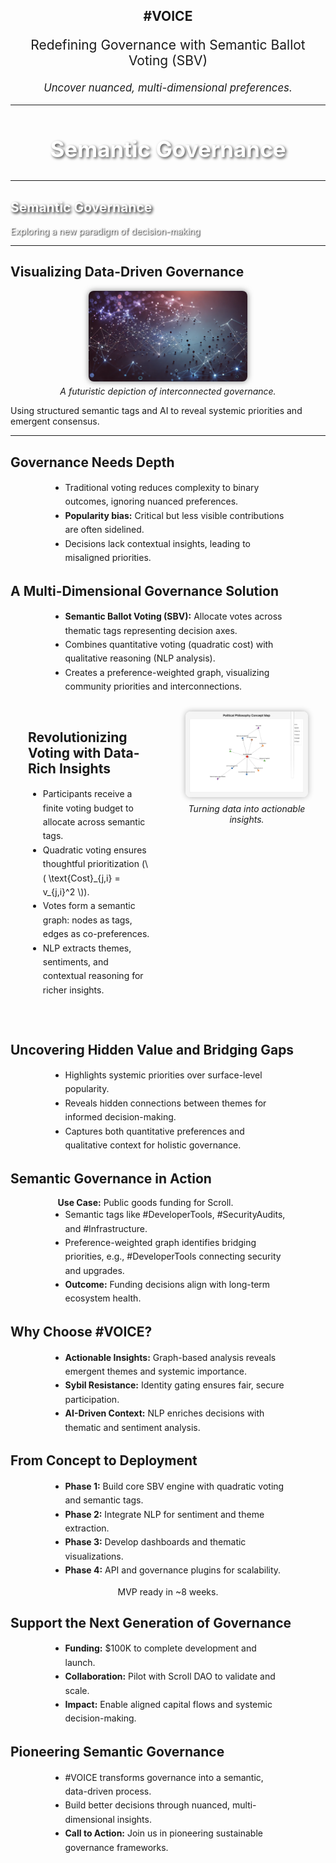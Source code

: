 <!-- Slide 1: Title -->
<section data-transition="slide" style="text-align:center;">
  <h1>#VOICE</h1>
  <p style="font-size: 1.5em;">Redefining Governance with Semantic Ballot Voting (SBV)</p>
  <p style="font-size: 1.2em; font-style: italic;">Uncover nuanced, multi-dimensional preferences.</p>
</section>

---

<section data-background-image="image3.png" 
         data-background-size="cover" 
         data-background-position="center" 
         data-transition="slide">
  <h2 style="color: #fff; text-shadow: 2px 2px 4px rgba(0, 0, 0, 0.7); text-align: center; font-size: 2.5em;">
    Semantic Governance
  </h2>
</section>

---
<section data-background-image="image3.png" 
         data-background-size="cover" 
         data-background-position="center">
  <h2 style="color: #fff; text-shadow: 2px 2px 4px #000;">Semantic Governance</h2>
  <p style="color: #fff; text-shadow: 1px 1px 2px #000;">Exploring a new paradigm of decision-making</p>
</section>

---

<section>
  <h2>Visualizing Data-Driven Governance</h2>
  <figure style="display: flex; flex-direction: column; align-items: center;">
    <img src="image3.png" 
         alt="Interconnected network nodes" 
         style="max-width: 60%; border-radius: 8px; box-shadow: 0 0 10px rgba(0,0,0,0.5);">
    <figcaption style="font-style: italic; margin-top: 0.5em;">A futuristic depiction of interconnected governance.</figcaption>
  </figure>
  <p>Using structured semantic tags and AI to reveal systemic priorities and emergent consensus.</p>
</section>

---
<!-- Slide 2: The Problem -->
<section data-transition="slide" data-background-color="#f0f0f0">
  <h2>Governance Needs Depth</h2>
  <ul style="line-height:1.6; text-align:left; max-width:70%; margin:auto;">
    <li>Traditional voting reduces complexity to binary outcomes, ignoring nuanced preferences.</li>
    <li><strong>Popularity bias:</strong> Critical but less visible contributions are often sidelined.</li>
    <li>Decisions lack contextual insights, leading to misaligned priorities.</li>
  </ul>
</section>

<!-- Slide 3: What is #VOICE? -->
<section data-transition="slide" data-background-color="#e1f5fe">
  <h2>A Multi-Dimensional Governance Solution</h2>
  <ul style="line-height:1.6; text-align:left; max-width:70%; margin:auto;">
    <li><strong>Semantic Ballot Voting (SBV):</strong> Allocate votes across thematic tags representing decision axes.</li>
    <li>Combines quantitative voting (quadratic cost) with qualitative reasoning (NLP analysis).</li>
    <li>Creates a preference-weighted graph, visualizing community priorities and interconnections.</li>
  </ul>
</section>

<!-- Slide 4: How SBV Works -->
<section data-transition="slide" data-background-color="#fff">
  <div style="display:flex; align-items:flex-start; justify-content:space-between; flex-wrap:wrap;">
    <div style="flex:1; text-align:left; padding: 2em;">
      <h2>Revolutionizing Voting with Data-Rich Insights</h2>
      <ul style="line-height:1.6;">
        <li>Participants receive a finite voting budget to allocate across semantic tags.</li>
        <li>Quadratic voting ensures thoughtful prioritization (\( \text{Cost}_{j,i} = v_{j,i}^2 \)).</li>
        <li>Votes form a semantic graph: nodes as tags, edges as co-preferences.</li>
        <li>NLP extracts themes, sentiments, and contextual reasoning for richer insights.</li>
      </ul>
    </div>
    <div style="flex:1; text-align:center; padding:2em;">
      <img src="image1.png" alt="Illustration of SBV" style="max-width:100%; border-radius:8px; box-shadow:0 0 10px rgba(0,0,0,0.3);">
      <p style="font-style:italic; margin-top:0.5em;">Turning data into actionable insights.</p>
    </div>
  </div>
</section>

<!-- Slide 5: Why SBV? -->
<section data-transition="slide" data-background-color="#ffecb3">
  <h2>Uncovering Hidden Value and Bridging Gaps</h2>
  <ul style="line-height:1.6; text-align:left; max-width:70%; margin:auto;">
    <li>Highlights systemic priorities over surface-level popularity.</li>
    <li>Reveals hidden connections between themes for informed decision-making.</li>
    <li>Captures both quantitative preferences and qualitative context for holistic governance.</li>
  </ul>
</section>

<!-- Slide 6: Real-World Applications -->
<section data-transition="slide" data-background-color="#c8e6c9">
  <h2>Semantic Governance in Action</h2>
  <p style="max-width:70%; margin:auto; text-align:left;">
    <strong>Use Case:</strong> Public goods funding for Scroll.
  </p>
  <ul style="line-height:1.6; max-width:70%; margin:auto;">
    <li>Semantic tags like #DeveloperTools, #SecurityAudits, and #Infrastructure.</li>
    <li>Preference-weighted graph identifies bridging priorities, e.g., #DeveloperTools connecting security and upgrades.</li>
    <li><strong>Outcome:</strong> Funding decisions align with long-term ecosystem health.</li>
  </ul>
</section>

<!-- Slide 7: Key Features -->
<section data-transition="slide" data-background-color="#d1c4e9">
  <h2>Why Choose #VOICE?</h2>
  <ul style="line-height:1.6; max-width:70%; margin:auto;">
    <li><strong>Actionable Insights:</strong> Graph-based analysis reveals emergent themes and systemic importance.</li>
    <li><strong>Sybil Resistance:</strong> Identity gating ensures fair, secure participation.</li>
    <li><strong>AI-Driven Context:</strong> NLP enriches decisions with thematic and sentiment analysis.</li>
  </ul>
</section>

<!-- Slide 8: Roadmap -->
<section data-transition="slide" data-background-color="#ffe0b2">
  <h2>From Concept to Deployment</h2>
  <ul style="line-height:1.6; max-width:70%; margin:auto;">
    <li><strong>Phase 1:</strong> Build core SBV engine with quadratic voting and semantic tags.</li>
    <li><strong>Phase 2:</strong> Integrate NLP for sentiment and theme extraction.</li>
    <li><strong>Phase 3:</strong> Develop dashboards and thematic visualizations.</li>
    <li><strong>Phase 4:</strong> API and governance plugins for scalability.</li>
  </ul>
  <p style="text-align:center;">MVP ready in ~8 weeks.</p>
</section>

<!-- Slide 9: The Ask -->
<section data-transition="slide" data-background-color="#b2ebf2">
  <h2>Support the Next Generation of Governance</h2>
  <ul style="line-height:1.6; max-width:70%; margin:auto;">
    <li><strong>Funding:</strong> $100K to complete development and launch.</li>
    <li><strong>Collaboration:</strong> Pilot with Scroll DAO to validate and scale.</li>
    <li><strong>Impact:</strong> Enable aligned capital flows and systemic decision-making.</li>
  </ul>
</section>

<!-- Slide 10: Conclusion -->
<section data-transition="slide" data-background-color="#f48fb1">
  <h2>Pioneering Semantic Governance</h2>
  <ul style="line-height:1.6; max-width:70%; margin:auto;">
    <li>#VOICE transforms governance into a semantic, data-driven process.</li>
    <li>Build better decisions through nuanced, multi-dimensional insights.</li>
    <li><strong>Call to Action:</strong> Join us in pioneering sustainable governance frameworks.</li>
  </ul>
</section>
